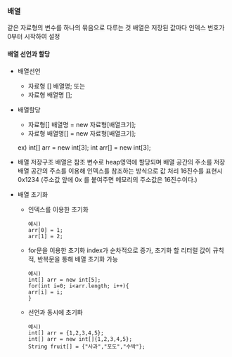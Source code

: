 ### 배열

같은 자료형의 변수를 하나의 묶음으로 다루는 것
배열은 저장된 값마다 인덱스 번호가 0부터 시작하여 설정

#### 배열 선언과 할당

- 배열선언

  - 자료형 [] 배열명; 또는
  - 자료형 배열명 [];

- 배열할당

  - 자료형[] 배열명 = new 자료형[배열크기];
  - 자료형 배열명[] = new 자료형[배열크기];

  ex) int[] arr = new int[3];
  int arr[] = new int[3];

- 배열 저장구조
  배열은 참조 변수로 heap영역에 할당되며 배열 공간의 주소를 저장
  배열 공간의 주소를 이용해 인덱스를 참조하는 방식으로 값 처리
  16진수를 표현시 0x1234 (주소값 앞에 0x 를 붙여주면 메모리의 주소값은 16진수이다.)

- 배열 초기화

  - 인덱스를 이용한 초기화

        예시)
        arr[0] = 1;
        arr[1] = 2;

  - for문을 이용한 초기화
    index가 순차적으로 증가, 초기화 할 리터럴 값이 규칙적, 반복문을 통해 배열 초기화 가능

        예시)
        int[] arr = new int[5];
        for(int i=0; i<arr.length; i++){
        arr[i] = i;
        }

  - 선언과 동시에 초기화

        예시)
        int[] arr = {1,2,3,4,5};
        int[] arr = new int[]{1,2,3,4,5};
        String fruit[] = {"사과","포도","수박"};
